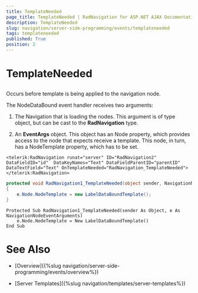 ```yaml
---
title: TemplateNeeded
page_title: TemplateNeeded | RadNavigation for ASP.NET AJAX Documentation
description: TemplateNeeded
slug: navigation/server-side-programming/events/templateneeded
tags: templateneeded
published: True
position: 2
---
```


# TemplateNeeded

## 

Occurs before template is being applied to the navigation node.

The NodeDataBound event handler receives two arguments:

1. The Navigation that is loading the nodes. This argument is of type object, but can be cast to the **RadNavigation** type.

1. An **EventArgs** object. This object has an Node property, which provides access to the node that expects receive a template. This node, in turn, has a NodeTemplate property, which has to be set.

````ASPNET
<telerik:RadNavigation runat="server" ID="RadNavigation2" DataFieldID="id"  DataKeyNames="Text" DataFieldParentID="parentID" 
DataTextField="Text" OnTemplateNeeded="RadNavigation_TemplateNeeded">
</telerik:RadNavigation>
````

````C#
protected void RadNavigation1_TemplateNeeded(object sender, NavigationNodeEventArguments e)
{
	e.Node.NodeTemplate = new LabelDataBoundTemplate();
}
````
````VB.NET
Protected Sub RadNavigation1_TemplateNeeded(sender As Object, e As NavigationNodeEventArguments)
	e.Node.NodeTemplate = New LabelDataBoundTemplate()
End Sub
````

# See Also

 * [Overview]({%slug navigation/server-side-programming/events/overview%})

 * [Server Templates]({%slug navigation/templates/server-templates%})
